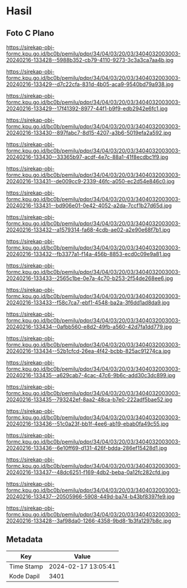 # Hasil

## Foto C Plano

https://sirekap-obj-formc.kpu.go.id/bc0b/pemilu/pdpr/34/04/03/20/03/3404032003003-20240216-133428--5988b352-cb79-4110-9273-3c3a3ca7aa4b.jpg

https://sirekap-obj-formc.kpu.go.id/bc0b/pemilu/pdpr/34/04/03/20/03/3404032003003-20240216-133429--d7c22cfa-831d-4b05-aca9-9540bd79a938.jpg

https://sirekap-obj-formc.kpu.go.id/bc0b/pemilu/pdpr/34/04/03/20/03/3404032003003-20240216-133429--17f41392-8977-44f1-b9f9-edb2942e6fc1.jpg

https://sirekap-obj-formc.kpu.go.id/bc0b/pemilu/pdpr/34/04/03/20/03/3404032003003-20240216-133430--897fabc7-8d15-4207-a3b6-5019efa2a592.jpg

https://sirekap-obj-formc.kpu.go.id/bc0b/pemilu/pdpr/34/04/03/20/03/3404032003003-20240216-133430--33365b97-acdf-4e7c-88a1-41f8ecdbc1f9.jpg

https://sirekap-obj-formc.kpu.go.id/bc0b/pemilu/pdpr/34/04/03/20/03/3404032003003-20240216-133431--de009cc9-2339-46fc-a050-ec2d54e846c0.jpg

https://sirekap-obj-formc.kpu.go.id/bc0b/pemilu/pdpr/34/04/03/20/03/3404032003003-20240216-133431--bd906e01-0e42-4052-a2da-7ccf1b27d65d.jpg

https://sirekap-obj-formc.kpu.go.id/bc0b/pemilu/pdpr/34/04/03/20/03/3404032003003-20240216-133432--a1579314-fa68-4cdb-ae02-a2e90e68f7b1.jpg

https://sirekap-obj-formc.kpu.go.id/bc0b/pemilu/pdpr/34/04/03/20/03/3404032003003-20240216-133432--fb3377a1-f14a-456b-8853-ecd0c09e9a81.jpg

https://sirekap-obj-formc.kpu.go.id/bc0b/pemilu/pdpr/34/04/03/20/03/3404032003003-20240216-133433--2565c1be-0e7a-4c70-b253-2f54de268ee6.jpg

https://sirekap-obj-formc.kpu.go.id/bc0b/pemilu/pdpr/34/04/03/20/03/3404032003003-20240216-133433--f58c7ca7-ebf1-4548-ba2a-3f6dd1ad8da9.jpg

https://sirekap-obj-formc.kpu.go.id/bc0b/pemilu/pdpr/34/04/03/20/03/3404032003003-20240216-133434--0afbb560-e8d2-49fb-a560-42d7fa1dd779.jpg

https://sirekap-obj-formc.kpu.go.id/bc0b/pemilu/pdpr/34/04/03/20/03/3404032003003-20240216-133434--52b1cfcd-26ea-4f42-bcbb-825ac91274ca.jpg

https://sirekap-obj-formc.kpu.go.id/bc0b/pemilu/pdpr/34/04/03/20/03/3404032003003-20240216-133435--a629cab7-4cac-47c6-9b6c-add30c3dc899.jpg

https://sirekap-obj-formc.kpu.go.id/bc0b/pemilu/pdpr/34/04/03/20/03/3404032003003-20240216-133435--793242ef-8aa2-48ca-b7e0-222adf5bae52.jpg

https://sirekap-obj-formc.kpu.go.id/bc0b/pemilu/pdpr/34/04/03/20/03/3404032003003-20240216-133436--51c0a23f-bb1f-4ee6-ab19-ebab0fa49c55.jpg

https://sirekap-obj-formc.kpu.go.id/bc0b/pemilu/pdpr/34/04/03/20/03/3404032003003-20240216-133436--6e10ff69-d131-426f-bdda-286ef15428d1.jpg

https://sirekap-obj-formc.kpu.go.id/bc0b/pemilu/pdpr/34/04/03/20/03/3404032003003-20240216-133437--48dc6251-f169-4db2-beba-0a12fc282cfd.jpg

https://sirekap-obj-formc.kpu.go.id/bc0b/pemilu/pdpr/34/04/03/20/03/3404032003003-20240216-133437--20505966-5908-449d-ba74-b43bf8397fe9.jpg

https://sirekap-obj-formc.kpu.go.id/bc0b/pemilu/pdpr/34/04/03/20/03/3404032003003-20240216-133428--3af98da0-1266-4358-9bd8-1b3fa1297b8c.jpg


## Metadata

| Key        | Value               |
| ---------- | ------------------- |
| Time Stamp | 2024-02-17 13:05:41 |
| Kode Dapil | 3401                |



